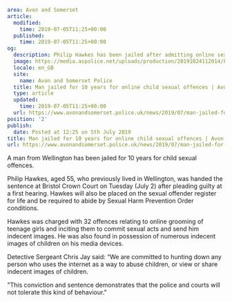 ```yaml
area: Avon and Somerset
article:
  modified:
    time: 2019-07-05T11:25+00:00
  published:
    time: 2019-07-05T11:25+00:00
og:
  description: Philip Hawkes has been jailed after admitting online sexual offences and possession of indecent images of children&#8230;
  image: https://media.aspolice.net/uploads/production/20191024112014/Philip-Hawkes.jpg
  locale: en_GB
  site:
    name: Avon and Somerset Police
  title: Man jailed for 10 years for online child sexual offences | Avon and Somerset Police
  type: article
  updated:
    time: 2019-07-05T11:25+00:00
  url: https://www.avonandsomerset.police.uk/news/2019/07/man-jailed-for-10-years-for-online-child-sexual-offences/
position: '2'
publish:
  date: Posted at 12:25 on 5th July 2019
title: Man jailed for 10 years for online child sexual offences | Avon and Somerset Police
url: https://www.avonandsomerset.police.uk/news/2019/07/man-jailed-for-10-years-for-online-child-sexual-offences/
```

A man from Wellington has been jailed for 10 years for child sexual offences.

Philip Hawkes, aged 55, who previously lived in Wellington, was handed the sentence at Bristol Crown Court on Tuesday (July 2) after pleading guilty at a first hearing. Hawkes will also be placed on the sexual offender register for life and be required to abide by Sexual Harm Prevention Order conditions.

Hawkes was charged with 32 offences relating to online grooming of teenage girls and inciting them to commit sexual acts and send him indecent images. He was also found in possession of numerous indecent images of children on his media devices.

Detective Sergeant Chris Jay said: “We are committed to hunting down any person who uses the internet as a way to abuse children, or view or share indecent images of children.

"This conviction and sentence demonstrates that the police and courts will not tolerate this kind of behaviour."
